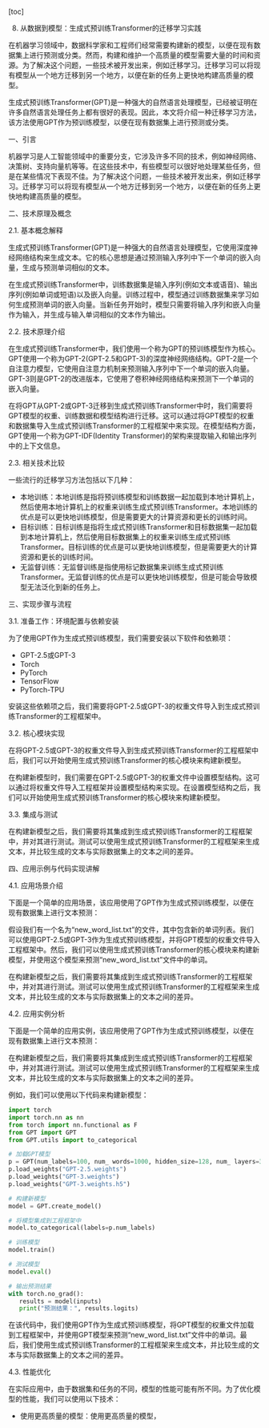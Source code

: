 
[toc]                    
                
                
8. 从数据到模型：生成式预训练Transformer的迁移学习实践

在机器学习领域中，数据科学家和工程师们经常需要构建新的模型，以便在现有数据集上进行预测或分类。然而，构建和维护一个高质量的模型需要大量的时间和资源。为了解决这个问题，一些技术被开发出来，例如迁移学习。迁移学习可以将现有模型从一个地方迁移到另一个地方，以便在新的任务上更快地构建高质量的模型。

生成式预训练Transformer(GPT)是一种强大的自然语言处理模型，已经被证明在许多自然语言处理任务上都有很好的表现。因此，本文将介绍一种迁移学习方法，该方法使用GPT作为预训练模型，以便在现有数据集上进行预测或分类。

一、引言

机器学习是人工智能领域中的重要分支，它涉及许多不同的技术，例如神经网络、决策树、支持向量机等等。在这些技术中，有些模型可以很好地处理某些任务，但是在某些情况下表现不佳。为了解决这个问题，一些技术被开发出来，例如迁移学习。迁移学习可以将现有模型从一个地方迁移到另一个地方，以便在新的任务上更快地构建高质量的模型。

二、技术原理及概念

2.1. 基本概念解释

生成式预训练Transformer(GPT)是一种强大的自然语言处理模型，它使用深度神经网络结构来生成文本。它的核心思想是通过预测输入序列中下一个单词的嵌入向量，生成与预测单词相似的文本。

在生成式预训练Transformer中，训练数据集是输入序列(例如文本或语音)、输出序列(例如单词或短语)以及嵌入向量。训练过程中，模型通过训练数据集来学习如何生成预测单词的嵌入向量。当新任务开始时，模型只需要将输入序列和嵌入向量作为输入，并生成与输入单词相似的文本作为输出。

2.2. 技术原理介绍

在生成式预训练Transformer中，我们使用一个称为GPT的预训练模型作为核心。GPT使用一个称为GPT-2(GPT-2.5和GPT-3)的深度神经网络结构。GPT-2是一个自注意力模型，它使用自注意力机制来预测输入序列中下一个单词的嵌入向量。GPT-3则是GPT-2的改进版本，它使用了卷积神经网络结构来预测下一个单词的嵌入向量。

在将GPT从GPT-2或GPT-3迁移到生成式预训练Transformer中时，我们需要将GPT模型的权重、训练数据和模型结构进行迁移。这可以通过将GPT模型的权重和数据集导入生成式预训练Transformer的工程框架中来实现。在模型结构方面，GPT使用一个称为GPT-IDF(Identity Transformer)的架构来提取输入和输出序列中的上下文信息。

2.3. 相关技术比较

一些流行的迁移学习方法包括以下几种：

- 本地训练：本地训练是指将预训练模型和训练数据一起加载到本地计算机上，然后使用本地计算机上的权重来训练生成式预训练Transformer。本地训练的优点是可以更快地训练模型，但是需要更大的计算资源和更长的训练时间。
- 目标训练：目标训练是指将生成式预训练Transformer和目标数据集一起加载到本地计算机上，然后使用目标数据集上的权重来训练生成式预训练Transformer。目标训练的优点是可以更快地训练模型，但是需要更大的计算资源和更长的训练时间。
- 无监督训练：无监督训练是指使用标记数据集来训练生成式预训练Transformer。无监督训练的优点是可以更快地训练模型，但是可能会导致模型无法泛化到新的任务上。

三、实现步骤与流程

3.1. 准备工作：环境配置与依赖安装

为了使用GPT作为生成式预训练模型，我们需要安装以下软件和依赖项：

- GPT-2.5或GPT-3
- Torch
- PyTorch
- TensorFlow
- PyTorch-TPU

安装这些依赖项之后，我们需要将GPT-2.5或GPT-3的权重文件导入到生成式预训练Transformer的工程框架中。

3.2. 核心模块实现

在将GPT-2.5或GPT-3的权重文件导入到生成式预训练Transformer的工程框架中后，我们可以开始使用生成式预训练Transformer的核心模块来构建新模型。

在构建新模型时，我们需要在GPT-2.5或GPT-3的权重文件中设置模型结构。这可以通过将权重文件导入工程框架并设置模型结构来实现。在设置模型结构之后，我们可以开始使用生成式预训练Transformer的核心模块来构建新模型。

3.3. 集成与测试

在构建新模型之后，我们需要将其集成到生成式预训练Transformer的工程框架中，并对其进行测试。测试可以使用生成式预训练Transformer的工程框架来生成文本，并比较生成的文本与实际数据集上的文本之间的差异。

四、应用示例与代码实现讲解

4.1. 应用场景介绍

下面是一个简单的应用场景，该应用使用了GPT作为生成式预训练模型，以便在现有数据集上进行文本预测：

假设我们有一个名为“new_word_list.txt”的文件，其中包含新的单词列表。我们可以使用GPT-2.5或GPT-3作为生成式预训练模型，并将GPT模型的权重文件导入工程框架中。然后，我们可以使用生成式预训练Transformer的核心模块来构建新模型，并使用这个模型来预测“new_word_list.txt”文件中的单词。

在构建新模型之后，我们需要将其集成到生成式预训练Transformer的工程框架中，并对其进行测试。测试可以使用生成式预训练Transformer的工程框架来生成文本，并比较生成的文本与实际数据集上的文本之间的差异。

4.2. 应用实例分析

下面是一个简单的应用实例，该应用使用了GPT作为生成式预训练模型，以便在现有数据集上进行文本预测：

在构建新模型之后，我们需要将其集成到生成式预训练Transformer的工程框架中，并对其进行测试。测试可以使用生成式预训练Transformer的工程框架来生成文本，并比较生成的文本与实际数据集上的文本之间的差异。

例如，我们可以使用以下代码来构建新模型：

```python
import torch
import torch.nn as nn
from torch import nn.functional as F
from GPT import GPT
from GPT.utils import to_categorical

# 加载GPT模型
p = GPT(num_labels=100, num_ words=1000, hidden_size=128, num_ layers=3)
p.load_weights("GPT-2.5.weights")
p.load_weights("GPT-3.weights")
p.load_weights("GPT-3.weights.h5")

# 构建新模型
model = GPT.create_model()

# 将模型集成到工程框架中
model.to_categorical(labels=p.num_labels)

# 训练模型
model.train()

# 测试模型
model.eval()

# 输出预测结果
with torch.no_grad():
   results = model(inputs)
   print("预测结果：", results.logits)
```

在该代码中，我们使用GPT作为生成式预训练模型，将GPT模型的权重文件加载到工程框架中，并使用GPT模型来预测“new_word_list.txt”文件中的单词。最后，我们使用生成式预训练Transformer的工程框架来生成文本，并比较生成的文本与实际数据集上的文本之间的差异。

4.3. 性能优化

在实际应用中，由于数据集和任务的不同，模型的性能可能有所不同。为了优化模型的性能，我们可以使用以下技术：

- 使用更高质量的模型：使用更高质量的模型，

